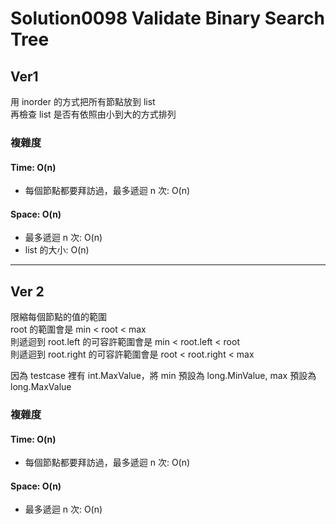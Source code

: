 # Solution0098 Validate Binary Search Tree

## Ver1

用 inorder 的方式把所有節點放到 list  
再檢查 list 是否有依照由小到大的方式排列  

### 複雜度

#### Time: O(n)
- 每個節點都要拜訪過，最多遞迴 n 次: O(n)

#### Space: O(n)
- 最多遞迴 n 次: O(n)
- list 的大小: O(n)

---

## Ver 2

限縮每個節點的值的範圍  
root 的範圍會是 min < root < max  
則遞迴到 root.left 的可容許範圍會是 min < root.left < root  
則遞迴到 root.right 的可容許範圍會是 root < root.right < max

因為 testcase 裡有 int.MaxValue，將 min 預設為 long.MinValue, max 預設為 long.MaxValue
  
### 複雜度

#### Time: O(n)
- 每個節點都要拜訪過，最多遞迴 n 次: O(n)

#### Space: O(n)
- 最多遞迴 n 次: O(n)